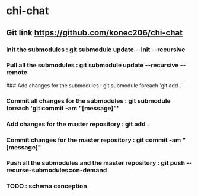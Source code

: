 # chi-chat

## Git link https://github.com/konec206/chi-chat

### Init the submodules : git submodule update --init --recursive

### Pull all the submodules : git submodule update --recursive --remote

### Add changes for the submodules : git submodule foreach 'git add .'
### Commit all changes for the submodules : git submodule foreach 'git commit -am "[message]"'
### Add changes for the master repository : git add .
### Commit changes for the master repository : git commit -am "[message]"
### Push all the submodules and the master repository : git push --recurse-submodules=on-demand


### TODO : schema conception
